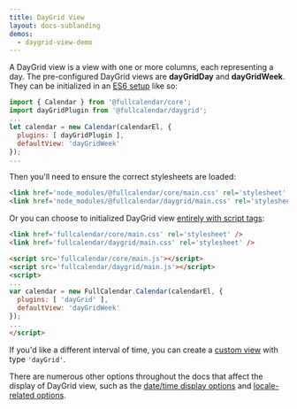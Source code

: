 ```yaml
---
title: DayGrid View
layout: docs-sublanding
demos:
  - daygrid-view-demo
---
```


A DayGrid view is a view with one or more columns, each representing a day. The pre-configured DayGrid views are **dayGridDay** and **dayGridWeek**. They can be initialized in an [ES6 setup](initialize-es6) like so:

```js
import { Calendar } from '@fullcalendar/core';
import dayGridPlugin from '@fullcalendar/daygrid';
...
let calendar = new Calendar(calendarEl, {
  plugins: [ dayGridPlugin ],
  defaultView: 'dayGridWeek'
});
...
```

Then you'll need to ensure the correct stylesheets are loaded:

```html
<link href='node_modules/@fullcalendar/core/main.css' rel='stylesheet' />
<link href='node_modules/@fullcalendar/daygrid/main.css' rel='stylesheet' />
```

Or you can choose to initialized DayGrid view [entirely with script tags](initialize-globals):

```html
<link href='fullcalendar/core/main.css' rel='stylesheet' />
<link href='fullcalendar/daygrid/main.css' rel='stylesheet' />

<script src='fullcalendar/core/main.js'></script>
<script src='fullcalendar/daygrid/main.js'></script>
<script>
...
var calendar = new FullCalendar.Calendar(calendarEl, {
  plugins: [ 'dayGrid' ],
  defaultView: 'dayGridWeek'
});
...
</script>
```

If you'd like a different interval of time, you can create a [custom view](custom-view-with-settings) with type `'dayGrid'`.

There are numerous other options throughout the docs that affect the display of DayGrid view, such as the [date/time display options](date-display) and [locale-related options](localization).
